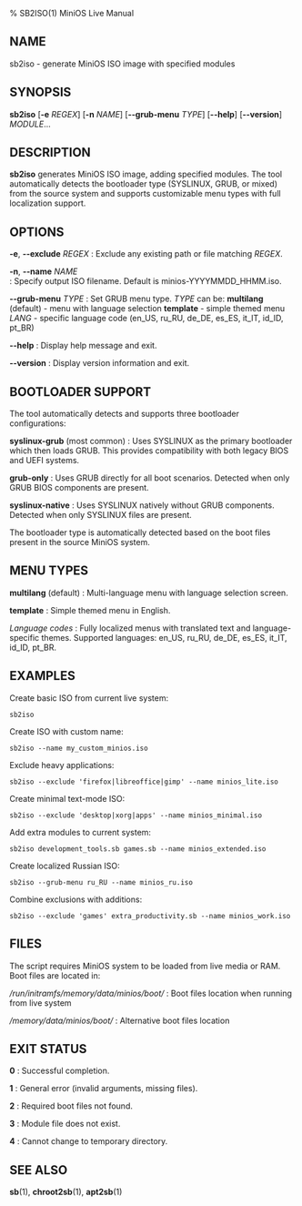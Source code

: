 % SB2ISO(1) MiniOS Live Manual

## NAME

sb2iso - generate MiniOS ISO image with specified modules

## SYNOPSIS

**sb2iso** [**-e** *REGEX*] [**-n** *NAME*] [**--grub-menu** *TYPE*] [**--help**] [**--version**] *MODULE*...

## DESCRIPTION

**sb2iso** generates MiniOS ISO image, adding specified modules. The tool automatically detects the bootloader type (SYSLINUX, GRUB, or mixed) from the source system and supports customizable menu types with full localization support.

## OPTIONS

**-e**, **--exclude** *REGEX*
: Exclude any existing path or file matching *REGEX*.

**-n**, **--name** *NAME*  
: Specify output ISO filename. Default is minios-YYYYMMDD_HHMM.iso.

**--grub-menu** *TYPE*
: Set GRUB menu type. *TYPE* can be:
  **multilang** (default) - menu with language selection
  **template** - simple themed menu
  *LANG* - specific language code (en_US, ru_RU, de_DE, es_ES, it_IT, id_ID, pt_BR)

**--help**
: Display help message and exit.

**--version**
: Display version information and exit.

## BOOTLOADER SUPPORT

The tool automatically detects and supports three bootloader configurations:

**syslinux-grub** (most common)
: Uses SYSLINUX as the primary bootloader which then loads GRUB. This provides compatibility with both legacy BIOS and UEFI systems.

**grub-only**
: Uses GRUB directly for all boot scenarios. Detected when only GRUB BIOS components are present.

**syslinux-native**
: Uses SYSLINUX natively without GRUB components. Detected when only SYSLINUX files are present.

The bootloader type is automatically detected based on the boot files present in the source MiniOS system.

## MENU TYPES

**multilang** (default)
: Multi-language menu with language selection screen.

**template**
: Simple themed menu in English.

*Language codes*
: Fully localized menus with translated text and language-specific themes. Supported languages: en_US, ru_RU, de_DE, es_ES, it_IT, id_ID, pt_BR.

## EXAMPLES

Create basic ISO from current live system:

    sb2iso

Create ISO with custom name:

    sb2iso --name my_custom_minios.iso

Exclude heavy applications:

    sb2iso --exclude 'firefox|libreoffice|gimp' --name minios_lite.iso

Create minimal text-mode ISO:

    sb2iso --exclude 'desktop|xorg|apps' --name minios_minimal.iso

Add extra modules to current system:

    sb2iso development_tools.sb games.sb --name minios_extended.iso

Create localized Russian ISO:

    sb2iso --grub-menu ru_RU --name minios_ru.iso

Combine exclusions with additions:

    sb2iso --exclude 'games' extra_productivity.sb --name minios_work.iso

## FILES

The script requires MiniOS system to be loaded from live media or RAM. Boot files are located in:

*/run/initramfs/memory/data/minios/boot/*
: Boot files location when running from live system

*/memory/data/minios/boot/*
: Alternative boot files location

## EXIT STATUS

**0**
: Successful completion.

**1**
: General error (invalid arguments, missing files).

**2**
: Required boot files not found.

**3**
: Module file does not exist.

**4**
: Cannot change to temporary directory.

## SEE ALSO

**sb**(1), **chroot2sb**(1), **apt2sb**(1)
